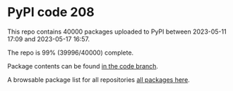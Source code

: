 # PyPI code 208

This repo contains 40000 packages uploaded to PyPI between 
2023-05-11 17:09 and 2023-05-17 16:57.

The repo is 99% (39996/40000) complete.

Package contents can be found [in the code branch](https://github.com/pypi-data/pypi-mirror-208/tree/code/packages).

A browsable package list for all repositories [all packages here](https://pypi-data.github.io/website/repositories/pypi-mirror-208).


